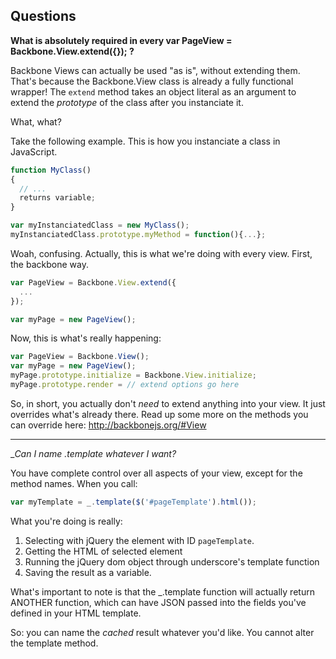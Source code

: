 ## Questions

__What is absolutely required in every var PageView = Backbone.View.extend({}); ?__

Backbone Views can actually be used "as is", without extending them. That's because the Backbone.View class is
already a fully functional wrapper! The `extend` method takes an object literal as an argument to extend the
_prototype_ of the class after you instanciate it.

What, what?

Take the following example. This is how you instanciate a class in JavaScript.
``` js
function MyClass()
{
  // ...
  returns variable;
}

var myInstanciatedClass = new MyClass();
myInstanciatedClass.prototype.myMethod = function(){...};

```

Woah, confusing. Actually, this is what we're doing with every view. First, the backbone way.

```js
var PageView = Backbone.View.extend({
  ...
});

var myPage = new PageView();
```

Now, this is what's really happening:

```js
var PageView = Backbone.View();
var myPage = new PageView();
myPage.prototype.initialize = Backbone.View.initialize;
myPage.prototype.render = // extend options go here

```

So, in short, you actually don't _need_ to extend anything into your view. It just overrides what's already there.
Read up some more on the methods you can override here:
http://backbonejs.org/#View

---

__Can I name _.template whatever I want?__

You have complete control over all aspects of your view, except for the method names. When you call:

```js
var myTemplate = _.template($('#pageTemplate').html());
```

What you're doing is really:

1. Selecting with jQuery the element with ID `pageTemplate`.
2. Getting the HTML of selected element
3. Running the jQuery dom object through underscore's template function
4. Saving the result as a variable.

What's important to note is that the _.template function will actually return ANOTHER function, which can
have JSON passed into the fields you've defined in your HTML template.

So: you can name the _cached_ result whatever you'd like. You cannot alter the template method.
